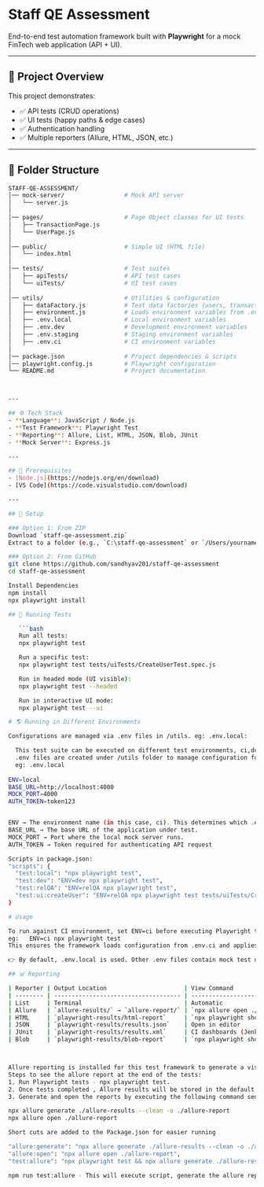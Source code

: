 # Staff QE Assessment

End-to-end test automation framework built with **Playwright** for a mock FinTech web application (API + UI).

---

## 📌 Project Overview
This project demonstrates:
- ✅ API tests (CRUD operations)  
- ✅ UI tests (happy paths & edge cases)  
- ✅ Authentication handling  
- ✅ Multiple reporters (Allure, HTML, JSON, etc.)  

---

## 📂 Folder Structure
```bash
STAFF-QE-ASSESSMENT/
│── mock-server/                 # Mock API server
│   └── server.js
│
│── pages/                       # Page Object classes for UI tests
│   ├── TransactionPage.js
│   └── UserPage.js
│
│── public/                      # Simple UI (HTML file)
│   └── index.html
│
│── tests/                       # Test suites
│   ├── apiTests/                # API test cases
│   └── uiTests/                 # UI test cases
│
│── utils/                       # Utilities & configuration
│   ├── dataFactory.js           # Test data factories (users, transactions, etc.)
│   ├── environment.js           # Loads environment variables from .env files
│   ├── .env.local               # Local environment variables
│   ├── .env.dev                 # Development environment variables
│   ├── .env.staging             # Staging environment variables
│   ├── .env.ci                  # CI environment variables
│
│── package.json                 # Project dependencies & scripts
│── playwright.config.js         # Playwright configuration
└── README.md                    # Project documentation



---

## ⚙️ Tech Stack
- **Language**: JavaScript / Node.js  
- **Test Framework**: Playwright Test  
- **Reporting**: Allure, List, HTML, JSON, Blob, JUnit  
- **Mock Server**: Express.js  

---

## 🔧 Prerequisites
- [Node.js](https://nodejs.org/en/download)  
- [VS Code](https://code.visualstudio.com/download)  

---

## 🚀 Setup

### Option 1: From ZIP
Download `staff-qe-assessment.zip`  
Extract to a folder (e.g., `C:\staff-qe-assessment` or `/Users/yourname/staff-qe-assessment`)  

### Option 2: From GitHub
git clone https://github.com/sandhyav201/staff-qe-assessment
cd staff-qe-assessment

Install Dependencies
npm install
npx playwright install

## 🧪 Running Tests

   ```bash
   Run all tests:
   npx playwright test

   Run a specific test:
   npx playwright test tests/uiTests/CreateUserTest.spec.js

   Run in headed mode (UI visible):
   npx playwright test --headed

   Run in interactive UI mode:
   npx playwright test --ui

# 🌎 Running in Different Environments

Configurations are managed via .env files in /utils. eg: .env.local:

  This test suite can be executed on different test environments, ci,dev,local, staging and prod. 
  .env files are created under /utils folder to manage configuration for different environments.
  eg: .env.local 
  
ENV=local
BASE_URL=http://localhost:4000
MOCK_PORT=4000
AUTH_TOKEN=token123


ENV → The environment name (in this case, ci). This determines which .env file is loaded.
BASE_URL → The base URL of the application under test.
MOCK_PORT → Port where the local mock server runs.
AUTH_TOKEN → Token required for authenticating API request

Scripts in package.json:
"scripts": {
  "test:local": "npx playwright test",
  "test:dev": "ENV=dev npx playwright test",
  "test:relQA": "ENV=relQA npx playwright test",
  "test:ui:createUser": "ENV=relQA npx playwright test tests/uiTests/CreateUserTest.spec.js"
}

# Usage 

To run against CI environment, set ENV=ci before executing Playwright tests:
eg:   ENV=ci npx playwright test
This ensures the framework loads configuration from .env.ci and applies the correct base URL, mock server port, and authentication token.

👉 By default, .env.local is used. Other .env files contain mock test data. So cannot be executed at this point.

## 📊 Reporting

| Reporter | Output Location                      | View Command                                                |
| -------- | ------------------------------------ | ----------------------------------------------------------- |
| List     | Terminal                             | Automatic                                                   |
| Allure   | `allure-results/` → `allure-report/` | `npx allure open ./allure-report`                           |
| HTML     | `playwright-results/html-report`     | `npx playwright show-report playwright-results/html-report` |
| JSON     | `playwright-results/results.json`    | Open in editor                                              |
| JUnit    | `playwright-results/results.xml`     | CI dashboards (Jenkins, GitLab, etc.)                       |
| Blob     | `playwright-results/blob-report`     | `npx playwright show-report playwright-results/blob-report` |



Allure reporting is installed for this test framework to generate a visual, interactive and detailed reports for automated tests.
Steps to see the allure report at the end of the tests:
1. Run Playwright tests - npx playwright test.
2. Once tests completed , Allure results will be stored in the default folder : allure-results
3. Generate and open the reports by executing the following command sequentially:

npx allure generate ./allure-results --clean -o ./allure-report
npx allure open ./allure-report

Short cuts are added to the Package.json for easier running

"allure:generate": "npx allure generate ./allure-results --clean -o ./allure-report",
"allure:open": "npx allure open ./allure-report",
"test:allure": "npx playwright test && npx allure generate ./allure-results --clean -o ./allure-report && npx allure open ./allure-report"

npm run test:allure - This will execute script, generate the allure report and open it in browser in one single step.

